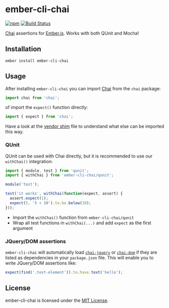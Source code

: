 
ember-cli-chai
==============================================================================

[![npm](https://img.shields.io/npm/v/ember-cli-chai.svg)](https://www.npmjs.com/package/ember-cli-chai)
[![Build Status](https://travis-ci.org/ember-cli/ember-cli-chai.svg?branch=master)](https://travis-ci.org/ember-cli/ember-cli-chai)

[Chai](http://chaijs.com/) assertions for [Ember.js](http://emberjs.com/).
Works with both QUnit and Mocha!


Installation
------------------------------------------------------------------------------

```
ember install ember-cli-chai
```

Usage
------------------------------------------------------------------------------

After installing `ember-cli-chai` you can import [Chai](http://chaijs.com/)
from the `chai` package:

```js
import chai from 'chai';
```

of import the `expect()` function directly:

```js
import { expect } from 'chai';
```

Have a look at the [vendor shim](vendor/shims/chai.js) file to understand
what else can be imported this way.


### QUnit

QUnit can be used with Chai directly, but it is recommended to use our
`withChai()` integration:

```js
import { module, test } from 'qunit';
import { withChai } from 'ember-cli-chai/qunit';

module('test');

test('it works', withChai(function(expect, assert) {
  assert.expect(1);
  expect(5, '5 < 10').to.be.below(10);
}));
```

- Import the `withChai()` function from `ember-cli-chai/qunit`
- Wrap all test functions in `withChai(...)` and add `expect` as the
  first argument

### JQuery/DOM assertions

`ember-cli-chai` will automatically load
[`chai-jquery`](https://github.com/chaijs/chai-jquery) or
[`chai-dom`](https://github.com/nathanboktae/chai-dom) if they are listed
as dependencies in your `package.json` file. This will enable you to write
JQuery/DOM assertions like:

```js
expect(find('.test-element')).to.have.text('hello');
```


License
------------------------------------------------------------------------------
ember-cli-chai is licensed under the [MIT License](LICENSE.md).
